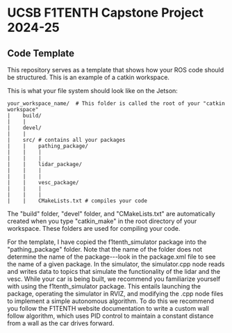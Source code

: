 # UCSB F1TENTH Capstone Project 2024-25
## Code Template

This repository serves as a template that shows how your ROS code should be structured. This is an example of a catkin workspace.

This is what your file system should look like on the Jetson:
```
your_workspace_name/  # This folder is called the root of your "catkin workspace"
|    build/
|    |
|    devel/
|    |
|    src/ # contains all your packages
|    |    pathing_package/
|    |    |
|    |    |
|    |    lidar_package/
|    |    |
|    |    |
|    |    vesc_package/
|    |    |
|    |    |
|    |    CMakeLists.txt # compiles your code
```
The "build" folder, "devel" folder, and "CMakeLists.txt" are automatically created when you type "catkin_make" in the root directory of your workspace. These folders are used for compiling your code.

For the template, I have copied the f1tenth_simulator package into the "pathing_package" folder. Note that the name of the folder does not determine the name of the package---look in the package.xml file to see the name of a given package. In the simulator, the simulator.cpp node reads and writes data to topics that simulate the functionality of the lidar and the vesc. While your car is being built, we recommend you familiarize yourself with using the f1tenth_simulator package. This entails launching the package, operating the simulator in RVIZ, and modifying the .cpp node files to implement a simple autonomous algorithm. To do this we recommend you follow the F1TENTH website documentation to write a custom wall follow algorithm, which uses PID control to maintain a constant distance from a wall as the car drives forward.





